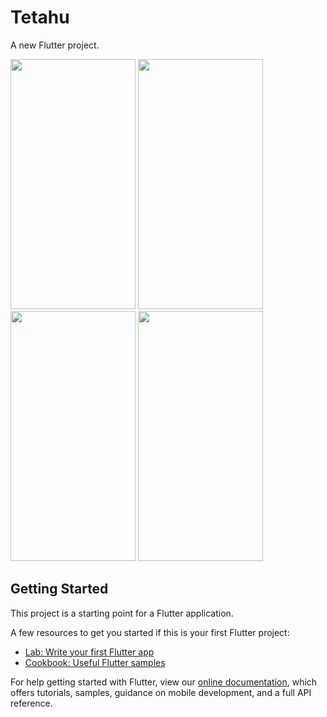 # Tetahu

A new Flutter project.

<img src="https://github.com/WiraTY/Tetahu/assets/108583774/12fbeb61-aefc-43b1-9b4e-22d42a1d2830" width="200" height="400">
<img src="https://github.com/WiraTY/Tetahu/assets/108583774/ce69778e-2286-4496-8bc3-59bb7c47cbe8" width="200" height="400">
<img src="https://github.com/WiraTY/Tetahu/assets/108583774/f8a6a3ea-8a50-4eb8-b295-166736c0e4e1" width="200" height="400">
<img src="https://github.com/WiraTY/Tetahu/assets/108583774/6401ce6f-fd2e-4467-976e-c296a35237b3" width="200" height="400">

## Getting Started

This project is a starting point for a Flutter application.

A few resources to get you started if this is your first Flutter project:

- [Lab: Write your first Flutter app](https://flutter.dev/docs/get-started/codelab)
- [Cookbook: Useful Flutter samples](https://flutter.dev/docs/cookbook)

For help getting started with Flutter, view our
[online documentation](https://flutter.dev/docs), which offers tutorials,
samples, guidance on mobile development, and a full API reference.
